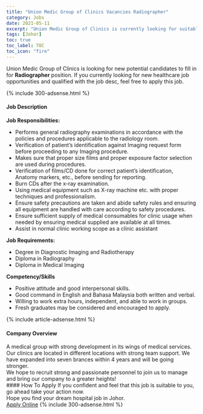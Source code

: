 ```yaml
---
title: "Union Medic Group of Clinics Vacancies Radiographer" 
category: Jobs 
date: 2021-05-11 
excerpt: "Union Medic Group of Clinics is currently looking for suitable person to fill in the Radiographer which positioned at Johor" 
tags: [Johor] 
toc: true 
toc_label: TOC 
toc_icon: "fire" 
--- 
```


<p>Union Medic Group of Clinics is looking for new potential candidates to fill in for <b>Radiographer</b> position. If you currently looking for new healthcare job opportunities and qualified with the job desc, feel free to apply this job.
</p>{% include 300-adsense.html %} 
<div><div><h4>Job Description</h4></div><div><div><span><div><p><strong>Job Responsibilities:</strong></p><ul><li>Performs general radiography examinations in accordance with the policies and procedures applicable to the radiology room.</li><li>Verification of patient&#8217;s identification against Imaging request form before proceeding to any Imaging procedure.</li><li>Makes sure that proper size films and proper exposure factor selection are used during procedures.</li><li>Verification of films/CD done for correct patient&#8217;s identification, Anatomy markers, etc., before sending for reporting.</li><li>Burn CDs after the x-ray examination.</li><li>Using medical equipment such as X-ray machine etc. with proper techniques and professionalism.</li><li>Ensure safety precautions are taken and abide safety rules and ensuring all equipment are handled with care according to safety procedures.</li><li>Ensure sufficient supply of medical consumables for clinic usage when needed by ensuring medical supplied are available at all times.</li><li>Assist in normal clinic working scope as a clinic assistant&#160;</li></ul><p><strong>Job Requirements:</strong></p><ul><li>Degree in Diagnostic Imaging and Radiotherapy</li><li>Diploma in Radiography</li><li>Diploma in Medical Imaging</li></ul><p><strong>Competency/Skills</strong></p><ul><li>Positive attitude and good interpersonal skills.</li><li>Good command in English and Bahasa Malaysia both written and verbal.</li><li>Willing to work extra hours, independent, and able to work in groups.</li><li>Fresh graduates may be considered and encouraged to apply.</li></ul></div></span></div></div></div> 
{% include article-adsense.html %} 
<div><div><h4>Company Overview</h4></div><div><div><span><div><div>A medical group with strong development in its wings of medical services. Our clinics are located in different locations with strong team support. We have expanded into seven brances within 4 years and will be going stronger.&#160;</div>
<div>We hope to recruit strong and passionate personnel to join us to manage and bring our company to a greater heights!</div></div></span></div></div></div> 
#### How To Apply 
If you confident and feel that this job is suitable to you, go ahead take your action now. <br/> 
Hope you find your dream hospital job in Johor. <br/> 
<a href="https://www.jobstreet.com.my/en/job/radiographer-4560888?jobId=jobstreet-my-job-4560888" class="btn btn--warning" target="_blank" rel="nofollow noopenner">Apply Online</a> 
{% include 300-adsense.html %} 